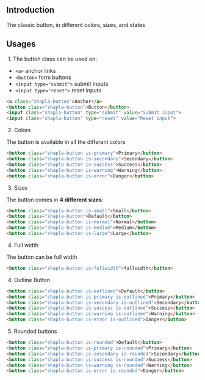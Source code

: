 ## Introduction

The classic button, in different colors, sizes, and states

## Usages

&nbsp;1. The button class can be used on:

* `<a>` anchor links
* `<button>` form buttons
* `<input type="submit">` submit inputs
* `<input type="reset">` reset inputs

```html
<a class="shapla-button">Anchor</a>
<button class="shapla-button">Button</button>
<input class="shapla-button" type="submit" value="Submit input">
<input class="shapla-button" type="reset" value="Reset input">
```

&nbsp;2. Colors

The button is available in all the different colors

```html
<button class="shapla-button is-primary">Primary</button>
<button class="shapla-button is-secondary">Secondary</button>
<button class="shapla-button is-success">Success</button>
<button class="shapla-button is-warning">Warning</button>
<button class="shapla-button is-error">Danger</button>
```

&nbsp;3. Sizes

The button comes in **4 different sizes**:

```html
<button class="shapla-button is-small">Small</button>
<button class="shapla-button">Default</button>
<button class="shapla-button is-normal">Normal</button>
<button class="shapla-button is-medium">Medium</button>
<button class="shapla-button is-large">Large</button>
```

&nbsp;4. Full width

The button can be full width

```html
<button class="shapla-button is-fullwidth">fullwidth</button>
```

&nbsp;4. Outline Button

```html
<button class="shapla-button is-outlined">Default</button>
<button class="shapla-button is-primary is-outlined">Primary</button>
<button class="shapla-button is-secondary is-outlined">Secondary</button>
<button class="shapla-button is-success is-outlined">Success</button>
<button class="shapla-button is-warning is-outlined">Warning</button>
<button class="shapla-button is-error is-outlined">Danger</button>
```

&nbsp;5. Rounded buttons

```html
<button class="shapla-button is-rounded">Default</button>
<button class="shapla-button is-primary is-rounded">Primary</button>
<button class="shapla-button is-secondary is-rounded">Secondary</button>
<button class="shapla-button is-success is-rounded">Success</button>
<button class="shapla-button is-warning is-rounded">Warning</button>
<button class="shapla-button is-error is-rounded">Danger</button>
```
